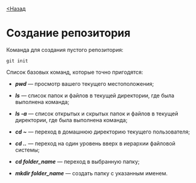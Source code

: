 [<Назад](./readme.md "тык")

# Создание репозитория

Команда для создания пустого репозитория:
```
git init
```
Список базовых команд, которые точно пригодятся:
- ***pwd*** — просмотр вашего текущего местоположения;

- ***ls*** — список папок и файлов в текущей директории, где была выполнена команда;

- ***ls -a*** — список открытых и скрытых папок и файлов в текущей директории, где была выполнена команда;

- ***cd ~*** — переход в домашнюю директорию текущего пользователя;

- ***cd ..*** — переход на один уровень вверх в иерархии файловой системы;

- ***cd folder_name*** — переход в выбранную папку;

- ***mkdir folder_name*** — создать папку с указанным именем.